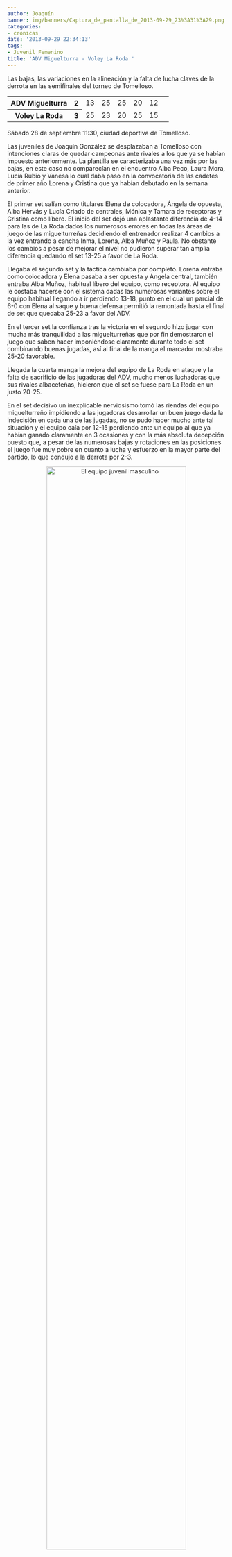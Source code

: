 ```yaml
---
author: Joaquín
banner: img/banners/Captura_de_pantalla_de_2013-09-29_23%3A31%3A29.png
categories:
- crónicas
date: '2013-09-29 22:34:13'
tags:
- Juvenil Femenino
title: 'ADV Miguelturra - Voley La Roda '
---
```


Las bajas, las variaciones en la alineación y la falta de lucha claves de la derrota en las semifinales del torneo de Tomelloso.

<table>
  <tr>
	<th>ADV Miguelturra</th><th>2</th>
	<td>13</td><td>25</td><td>25</td><td>20</td><td>12</td><td></td>
  </tr>
  <tr>
	<th>Voley La Roda</th><th>3</th>
	<td>25</td><td>23</td><td>20</td><td>25</td><td>15</td><td></td>
  </tr>
</table>

Sábado 28 de septiembre 11:30, ciudad deportiva de Tomelloso.

Las juveniles de Joaquín González se desplazaban a Tomelloso con intenciones claras de quedar campeonas ante rivales a los que ya se habían impuesto anteriormente. La plantilla se caracterizaba una vez más por las bajas, en este caso no comparecían en el encuentro Alba Peco, Laura Mora, Lucía Rubio y Vanesa lo cual daba paso en la convocatoria de las cadetes de primer año Lorena y Cristina que ya habían debutado en la semana anterior.

El primer set salían como titulares Elena de colocadora, Ángela de opuesta, Alba Hervás y Lucía Criado de centrales, Mónica y Tamara de receptoras y Cristina como líbero. El inicio del set dejó una aplastante diferencia de 4-14 para las de La Roda dados los numerosos errores en todas las áreas de juego de las miguelturreñas decidiendo el entrenador realizar 4 cambios a la vez entrando a cancha Inma, Lorena, Alba Muñoz y Paula. No obstante los cambios a pesar de mejorar el nivel no pudieron superar tan amplia diferencia quedando el set 13-25 a favor de La Roda.

Llegaba el segundo set y la táctica cambiaba por completo. Lorena entraba como colocadora y Elena pasaba a ser opuesta y Ángela central, también entraba Alba Muñoz, habitual líbero del equipo, como receptora. Al equipo le costaba hacerse con el sistema dadas las numerosas variantes sobre el equipo habitual llegando a ir perdiendo 13-18, punto en el cual un parcial de 6-0 con Elena al saque y buena defensa permitió la remontada hasta el final de set que quedaba 25-23 a favor del ADV.

En el tercer set la confianza tras la victoria en el segundo hizo jugar con mucha más tranquilidad a las miguelturreñas que por fin demostraron el juego que saben hacer imponiéndose claramente durante todo el set combinando buenas jugadas, así al final de la manga el marcador mostraba 25-20 favorable.

Llegada la cuarta manga la mejora del equipo de La Roda en ataque y la falta de sacrificio de las jugadoras del ADV, mucho menos luchadoras que sus rivales albaceteñas, hicieron que el set se fuese para La Roda en un justo 20-25.

En el set decisivo un inexplicable nerviosismo tomó las riendas del equipo miguelturreño impidiendo a las jugadoras desarrollar un buen juego dada la indecisión en cada una de las jugadas, no se pudo hacer mucho ante tal situación y el equipo caía por 12-15 perdiendo ante un equipo al que ya habían ganado claramente en 3 ocasiones y con la más absoluta decepción puesto que, a pesar de las numerosas bajas y rotaciones en las posiciones el juego fue muy pobre en cuanto a lucha y esfuerzo en la mayor parte del partido, lo que condujo a la derrota por 2-3.

<center>
<a target="_new" href="http://www.advmiguelturra.org/img/banners/Captura%20de%20pantalla%20de%202013-09-29%2023%3A31%3A29.png"> 
<img alt="El equipo juvenil masculino" width="80%" align="center" src="http://www.advmiguelturra.org/img/banners/Captura%20de%20pantalla%20de%202013-09-29%2023%3A31%3A29.png"/> </a>
</center>



